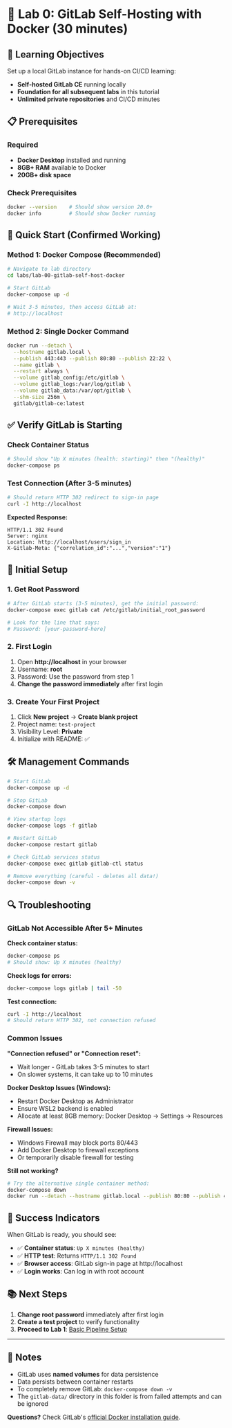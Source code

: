 # 🚀 **Lab 0: GitLab Self-Hosting with Docker** (30 minutes)

## 🎯 Learning Objectives

Set up a local GitLab instance for hands-on CI/CD learning:
- **Self-hosted GitLab CE** running locally
- **Foundation for all subsequent labs** in this tutorial
- **Unlimited private repositories** and CI/CD minutes

## 📋 Prerequisites

### Required
- **Docker Desktop** installed and running
- **8GB+ RAM** available to Docker
- **20GB+ disk space**

### Check Prerequisites
```bash
docker --version    # Should show version 20.0+
docker info         # Should show Docker running
```

## 🚀 Quick Start (Confirmed Working)

### Method 1: Docker Compose (Recommended)
```bash
# Navigate to lab directory
cd labs/lab-00-gitlab-self-host-docker

# Start GitLab
docker-compose up -d

# Wait 3-5 minutes, then access GitLab at:
# http://localhost
```

### Method 2: Single Docker Command
```bash
docker run --detach \
  --hostname gitlab.local \
  --publish 443:443 --publish 80:80 --publish 22:22 \
  --name gitlab \
  --restart always \
  --volume gitlab_config:/etc/gitlab \
  --volume gitlab_logs:/var/log/gitlab \
  --volume gitlab_data:/var/opt/gitlab \
  --shm-size 256m \
  gitlab/gitlab-ce:latest
```

## ✅ Verify GitLab is Starting

### Check Container Status
```bash
# Should show "Up X minutes (health: starting)" then "(healthy)"
docker-compose ps
```

### Test Connection (After 3-5 minutes)
```bash
# Should return HTTP 302 redirect to sign-in page
curl -I http://localhost
```

**Expected Response:**
```
HTTP/1.1 302 Found
Server: nginx
Location: http://localhost/users/sign_in
X-Gitlab-Meta: {"correlation_id":"...","version":"1"}
```

## 🔐 Initial Setup

### 1. Get Root Password
```bash
# After GitLab starts (3-5 minutes), get the initial password:
docker-compose exec gitlab cat /etc/gitlab/initial_root_password

# Look for the line that says:
# Password: [your-password-here]
```

### 2. First Login
1. Open **http://localhost** in your browser
2. Username: **root**
3. Password: Use the password from step 1
4. **Change the password immediately** after first login

### 3. Create Your First Project
1. Click **New project** → **Create blank project**
2. Project name: `test-project`
3. Visibility Level: **Private**
4. Initialize with README: ✅

## 🛠️ Management Commands

```bash
# Start GitLab
docker-compose up -d

# Stop GitLab  
docker-compose down

# View startup logs
docker-compose logs -f gitlab

# Restart GitLab
docker-compose restart gitlab

# Check GitLab services status
docker-compose exec gitlab gitlab-ctl status

# Remove everything (careful - deletes all data!)
docker-compose down -v
```

## 🔍 Troubleshooting

### GitLab Not Accessible After 5+ Minutes

**Check container status:**
```bash
docker-compose ps
# Should show: Up X minutes (healthy)
```

**Check logs for errors:**
```bash
docker-compose logs gitlab | tail -50
```

**Test connection:**
```bash
curl -I http://localhost
# Should return HTTP 302, not connection refused
```

### Common Issues

**"Connection refused" or "Connection reset":**
- Wait longer - GitLab takes 3-5 minutes to start
- On slower systems, it can take up to 10 minutes

**Docker Desktop Issues (Windows):**
- Restart Docker Desktop as Administrator
- Ensure WSL2 backend is enabled
- Allocate at least 8GB memory: Docker Desktop → Settings → Resources

**Firewall Issues:**
- Windows Firewall may block ports 80/443
- Add Docker Desktop to firewall exceptions
- Or temporarily disable firewall for testing

**Still not working?**
```bash
# Try the alternative single container method:
docker-compose down
docker run --detach --hostname gitlab.local --publish 80:80 --publish 443:443 --publish 22:22 --name gitlab --restart always --volume gitlab_config:/etc/gitlab --volume gitlab_logs:/var/log/gitlab --volume gitlab_data:/var/opt/gitlab --shm-size 256m gitlab/gitlab-ce:latest
```

## 🎉 Success Indicators

When GitLab is ready, you should see:
- ✅ **Container status**: `Up X minutes (healthy)`
- ✅ **HTTP test**: Returns `HTTP/1.1 302 Found`
- ✅ **Browser access**: GitLab sign-in page at http://localhost
- ✅ **Login works**: Can log in with root account

## 📚 Next Steps

1. **Change root password** immediately after first login
2. **Create a test project** to verify functionality  
3. **Proceed to Lab 1**: [Basic Pipeline Setup](../lab-01-basic-pipeline/)

---

## 📝 Notes

- GitLab uses **named volumes** for data persistence
- Data persists between container restarts
- To completely remove GitLab: `docker-compose down -v`
- The `gitlab-data/` directory in this folder is from failed attempts and can be ignored

**Questions?** Check GitLab's [official Docker installation guide](https://docs.gitlab.com/ee/install/docker.html).